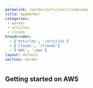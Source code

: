 ```yaml
---
permalink: /worker/articles/clouds/aws
title: AppHarbor
categories:
 - worker
 - articles
 - clouds
breadcrumbs:
  - ['Articles', '/articles']
  - ['Clouds', '/clouds']
  - ['AWS', '/aws']
layout: default
section: worker
---
```


## Getting started on AWS
